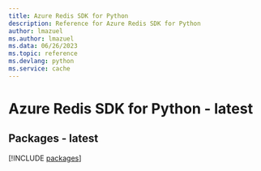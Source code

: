 ```yaml
---
title: Azure Redis SDK for Python
description: Reference for Azure Redis SDK for Python
author: lmazuel
ms.author: lmazuel
ms.data: 06/26/2023
ms.topic: reference
ms.devlang: python
ms.service: cache
---
```

# Azure Redis SDK for Python - latest
## Packages - latest
[!INCLUDE [packages](redis-index.md)]